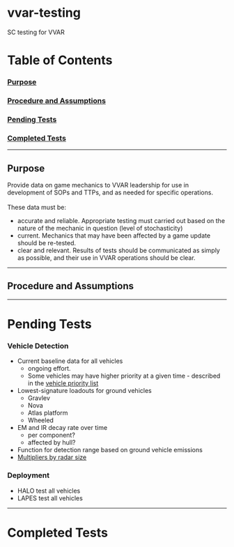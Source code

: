 # vvar-testing
SC testing for VVAR

# Table of Contents

### [Purpose](#purpose)
### [Procedure and Assumptions](#procedure-and-assumptions)
### [Pending Tests](#pending-tests)
### [Completed Tests](#completed-tests)
***

## Purpose
Provide data on game mechanics to VVAR leadership for use in development of SOPs and TTPs, and as needed for specific operations.
<br> <br>
These data must be:
- accurate and reliable. Appropriate testing must carried out based on the nature of the mechanic in question (level of stochasticity) 
- current. Mechanics that may have been affected by a game update should be re-tested.
- clear and relevant. Results of tests should be communicated as simply as possible, and their use in VVAR operations should be clear.

***
## Procedure and Assumptions

***
# Pending Tests

### Vehicle Detection
- Current baseline data for all vehicles
    - ongoing effort. 
    - Some vehicles may have higher priority at a given time - described in the [vehicle priority list](docs/vehicle-priority-list.md)
- Lowest-signature loadouts for ground vehicles
    - Gravlev
    - Nova
    - Atlas platform
    - Wheeled
- EM and IR decay rate over time
    - per component?
    - affected by hull?
- Function for detection range based on ground vehicle emissions
- [Multipliers by radar size](docs/radar-size-multipliers.md)
### Deployment
- HALO test all vehicles
- LAPES test all vehicles
***
# Completed Tests